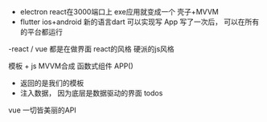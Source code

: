 - electron react在3000端口上 exe应用就变成一个 壳子+MVVM
- flutter ios+android 新的语言dart 可以实现写 App
写了一次后， 可以在所有的平台都运行

-react / vue 都是在做界面
react的风格 硬派的js风格

模板 + js MVVM合成
函数式组件 APP()
- 返回的是我们的模板
- 注入数据， 因为底层是数据驱动的界面
  todos
  
vue 一切皆美丽的API